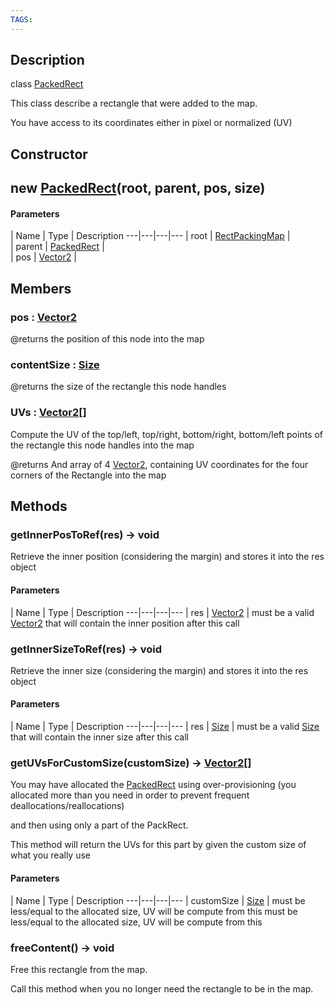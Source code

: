 ```yaml
---
TAGS:
---
```

## Description

class [PackedRect](/classes/3.0/PackedRect)

This class describe a rectangle that were added to the map.

You have access to its coordinates either in pixel or normalized (UV)

## Constructor

## new [PackedRect](/classes/3.0/PackedRect)(root, parent, pos, size)



#### Parameters
 | Name | Type | Description
---|---|---|---
 | root | [RectPackingMap](/classes/3.0/RectPackingMap) |   
 | parent | [PackedRect](/classes/3.0/PackedRect) |   
 | pos | [Vector2](/classes/3.0/Vector2) |   
## Members

### pos : [Vector2](/classes/3.0/Vector2)

@returns the position of this node into the map

### contentSize : [Size](/classes/3.0/Size)

@returns the size of the rectangle this node handles

### UVs : [Vector2](/classes/3.0/Vector2)[]

Compute the UV of the top/left, top/right, bottom/right, bottom/left points of the rectangle this node handles into the map

@returns And array of 4 [Vector2](/classes/3.0/Vector2), containing UV coordinates for the four corners of the Rectangle into the map

## Methods

### getInnerPosToRef(res) &rarr; void

Retrieve the inner position (considering the margin) and stores it into the res object

#### Parameters
 | Name | Type | Description
---|---|---|---
 | res | [Vector2](/classes/3.0/Vector2) |  must be a valid [Vector2](/classes/3.0/Vector2) that will contain the inner position after this call

### getInnerSizeToRef(res) &rarr; void

Retrieve the inner size (considering the margin) and stores it into the res object

#### Parameters
 | Name | Type | Description
---|---|---|---
 | res | [Size](/classes/3.0/Size) |  must be a valid [Size](/classes/3.0/Size) that will contain the inner size after this call

### getUVsForCustomSize(customSize) &rarr; [Vector2](/classes/3.0/Vector2)[]

You may have allocated the [PackedRect](/classes/3.0/PackedRect) using over-provisioning (you allocated more than you need in order to prevent frequent deallocations/reallocations)

and then using only a part of the PackRect.

This method will return the UVs for this part by given the custom size of what you really use

#### Parameters
 | Name | Type | Description
---|---|---|---
 | customSize | [Size](/classes/3.0/Size) |  must be less/equal to the allocated size, UV will be compute from this  must be less/equal to the allocated size, UV will be compute from this

### freeContent() &rarr; void

Free this rectangle from the map.

Call this method when you no longer need the rectangle to be in the map.
